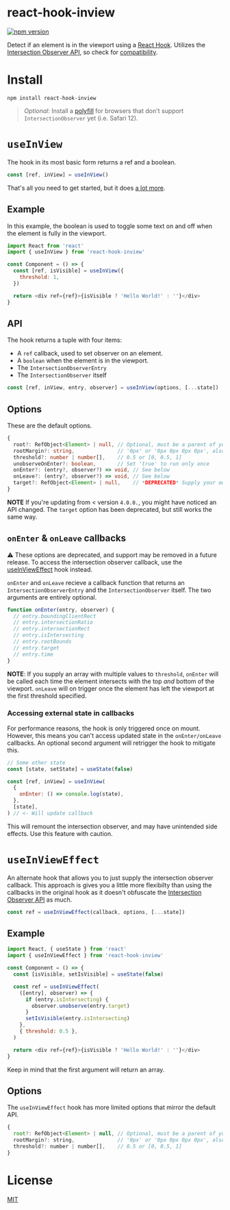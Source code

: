 # react-hook-inview

[![npm version](https://img.shields.io/npm/v/react-hook-inview.svg?style=flat-square)](https://npmjs.org/package/react-hook-inview 'View this project on npm')

Detect if an element is in the viewport using a [React
Hook](https://reactjs.org/docs/hooks-intro.html). Utilizes the [Intersection
Observer API], so check for
[compatibility](https://caniuse.com/#feat=intersectionobserver).

# Install

```
npm install react-hook-inview
```

> _Optional:_ Install a
> [polyfill](https://www.npmjs.com/package/intersection-observer) for browsers
> that don't support `IntersectionObserver` yet (i.e. Safari 12).

# `useInView`

The hook in its most basic form returns a ref and a boolean.

```js
const [ref, inView] = useInView()
```

That's all you need to get started, but it does [a lot more](#api).

## Example

In this example, the boolean is used to toggle some text on and off when the
element is fully in the viewport.

```js
import React from 'react'
import { useInView } from 'react-hook-inview'

const Component = () => {
  const [ref, isVisible] = useInView({
    threshold: 1,
  })

  return <div ref={ref}>{isVisible ? 'Hello World!' : ''}</div>
}
```

## API

The hook returns a tuple with four items:

- A `ref` callback, used to set observer on an element.
- A `boolean` when the element is in the viewport.
- The `IntersectionObserverEntry`
- The `IntersectionObserver` itself

```js
const [ref, inView, entry, observer] = useInView(options, [...state])
```

## Options

These are the default options.

```ts
{
  root?: RefObject<Element> | null, // Optional, must be a parent of your ref
  rootMargin?: string,              // '0px' or '0px 0px 0px 0px', also accepts '%' unit
  threshold?: number | number[],    // 0.5 or [0, 0.5, 1]
  unobserveOnEnter?: boolean,       // Set 'true' to run only once
  onEnter?: (entry?, observer?) => void, // See below
  onLeave?: (entry?, observer?) => void, // See below
  target?: RefObject<Element> | null,    // *DEPRECATED* Supply your own ref object
}
```

**NOTE** If you're updating from < version `4.0.0.`, you might have noticed an
API changed. The `target` option has been deprecated, but still works the same
way.

## `onEnter` & `onLeave` callbacks

:warning: These options are deprecated, and support may be removed in a future
release. To access the intersection observer callback, use the
[useInViewEffect](#useInViewEffect) hook instead.

`onEnter` and `onLeave` recieve a callback function that returns an
`IntersectionObserverEntry` and the `IntersectionObserver` itself. The two
arguments are entirely optional.

```js
function onEnter(entry, observer) {
  // entry.boundingClientRect
  // entry.intersectionRatio
  // entry.intersectionRect
  // entry.isIntersecting
  // entry.rootBounds
  // entry.target
  // entry.time
}
```

**NOTE**: If you supply an array with multiple values to `threshold`, `onEnter`
will be called each time the element intersects with the top _and_ bottom of
the viewport. `onLeave` will on trigger once the element has left the viewport
at the first threshold specified.

### Accessing external state in callbacks

For performance reasons, the hook is only triggered once on mount. However,
this means you can't access updated state in the `onEnter/onLeave` callbacks.
An optional second argument will retrigger the hook to mitigate this.

```js
// Some other state
const [state, setState] = useState(false)

const [ref, inView] = useInView(
  {
    onEnter: () => console.log(state),
  },
  [state],
) // <- Will update callback
```

This will remount the intersection observer, and may have unintended side
effects. Use this feature with caution.

# `useInViewEffect`

An alternate hook that allows you to just supply the intersection observer
callback. This approach is gives you a little more flexibilty than using the
callbacks in the original hook as it doesn't obfuscate the [Intersection
Observer API] as much.

```js
const ref = useInViewEffect(callback, options, [...state])
```

## Example

```js
import React, { useState } from 'react'
import { useInViewEffect } from 'react-hook-inview'

const Component = () => {
  const [isVisible, setIsVisible] = useState(false)

  const ref = useInViewEffect(
    ([entry], observer) => {
      if (entry.isIntersecting) {
        observer.unobserve(entry.target)
      }
      setIsVisible(entry.isIntersecting)
    },
    { threshold: 0.5 },
  )

  return <div ref={ref}>{isVisible ? 'Hello World!' : ''}</div>
}
```

Keep in mind that the first argument will return an array.

## Options

The `useInViewEffect` hook has more limited options that mirror the default
API.

```js
{
  root?: RefObject<Element> | null, // Optional, must be a parent of your ref
  rootMargin?: string,              // '0px' or '0px 0px 0px 0px', also accepts '%' unit
  threshold?: number | number[],    // 0.5 or [0, 0.5, 1]
}
```

# License

[MIT](https://github.com/bitmap/react-hook-inview/blob/master/LICENSE)

[intersection observer api]: https://developer.mozilla.org/en-US/docs/Web/API/Intersection_Observer_API
